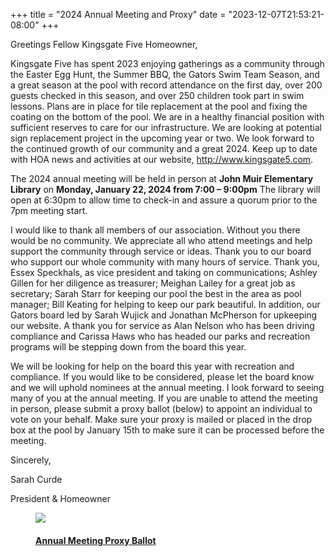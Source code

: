 +++
title = "2024 Annual Meeting and Proxy"
date = "2023-12-07T21:53:21-08:00"
+++

Greetings Fellow Kingsgate Five Homeowner,

Kingsgate Five has spent 2023 enjoying gatherings as a community through the Easter Egg Hunt, the Summer BBQ, the Gators Swim Team Season, and a great season at the pool with record attendance on the first day, over 200 guests checked in this season, and over 250 children took part in swim lessons. Plans are in place for tile replacement at the pool and fixing the coating on the bottom of the pool. We are in a healthy financial position with sufficient reserves to care for our infrastructure. We are looking at potential sign replacement project in the upcoming year or two. We look forward to the continued growth of our community and a great 2024. Keep up to date with HOA news and activities at our website, <http://www.kingsgate5.com>.

The 2024 annual meeting will be held in person at **John Muir Elementary Library** on **Monday, January 22, 2024 from 7:00 – 9:00pm** The library will open at 6:30pm to allow time to check-in and assure a quorum prior to the 7pm meeting start. 

I would like to thank all members of our association. Without you there would be no community. We appreciate all who attend meetings and help support the community through service or ideas. Thank you to our board who support our whole community with many hours of service. Thank you, Essex Speckhals, as vice president and taking on communications; Ashley Gillen for her diligence as treasurer; Meighan Lailey for a great job as secretary; Sarah Starr for keeping our pool the best in the area as pool manager; Bill Keating for helping to keep our park beautiful. In addition, our Gators board led by Sarah Wujick and Jonathan McPherson for upkeeping our website. A thank you for service as Alan Nelson who has been driving compliance and Carissa Haws who has headed our parks and recreation programs will be stepping down from the board this year.


We will be looking for help on the board this year with recreation and compliance. If you would like to be considered, please let the board know and we will uphold nominees at the annual meeting. I look forward to seeing many of you at the annual meeting. If you are unable to attend the meeting in person, please submit a proxy ballot (below) to appoint an individual to vote on your behalf. Make sure your proxy is mailed or placed in the drop box at the pool by January 15th to make sure it can be processed before the meeting.

Sincerely,

Sarah Curde

President & Homeowner

<a href="../pdf/kingsgate5-proxy-2024.pdf">
    <figure class="document-thumbnail">
        <img src="../img/kingsgate5-proxy-2024-thumb.png" />
        <figcaption>
            <h4>Annual Meeting Proxy Ballot</h4>
        </figcaption>
    </figure>
</a>
